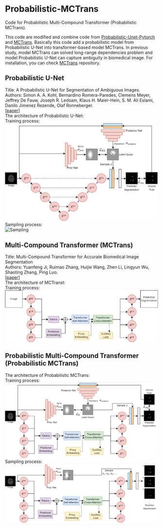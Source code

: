 # Probabilistic-MCTrans
Code for Probabilistic Multi-Compound Transformer (Probabilistic MCTrans).

This code are modified and combine code from [Probabilistic-Unet-Pytorch](https://github.com/stefanknegt/Probabilistic-Unet-Pytorch) and [MCTrans](https://github.com/JiYuanFeng/MCTrans). Basically this code add a probabilistic model from Probabilistic U-Net into transformer-based model MCTrans. In previous study, model MCTrans can solved long-range dependencies problem and model Probabilistic U-Net can capture ambiguity in biomedical image. For installation, you can check [MCTrans](https://github.com/JiYuanFeng/MCTrans) repository. 

## Probabilistic U-Net
Title: A Probabilistic U-Net for Segmentation of Ambiguous Images.<br>
Authors: Simon A. A. Kohl, Bernardino Romera-Paredes, Clemens Meyer, Jeffrey De Fauw, Joseph R. Ledsam, Klaus H. Maier-Hein, S. M. Ali Eslami, Danilo Jimenez Rezende, Olaf Ronneberger.<br>
[[paper](https://arxiv.org/abs/1806.05034)]<br>
The architecture of Probabilistic U-Net:<br>
Training process:<br>
![Training](https://github.com/rizalmaulanaa/Probabilistic-MCTrans/blob/main/model-img/Models-Probabilistic-U-Net-training.png)<br>
Sampling process:<br>
![Sampling](https://github.com/rizalmaulanaa/AProbabilistic-MCTrans/blob/main/model-img/Models-Probabilistic-U-sNet-sampling.png)<br>

## Multi-Compound Transformer (MCTrans)
Title: Multi-Compound Transformer for Accurate Biomedical Image Segmentation<br>
Authors: Yuanfeng Ji, Ruimao Zhang, Huijie Wang, Zhen Li, Lingyun Wu, Shaoting Zhang, Ping Luo.<br>
[[paper](https://arxiv.org/abs/2106.14385)]<br>
The architecture of MCTranst:<br>
Training process:<br>
![Training & Sampling](https://github.com/rizalmaulanaa/Probabilistic-MCTrans/blob/main/model-img/Models-MCTrans.png)<br>

## Probabilistic Multi-Compound Transformer (Probabilistic MCTrans)
The architecture of Probabilistic MCTrans:<br>
Training process:<br>
![Training](https://github.com/rizalmaulanaa/Probabilistic-MCTrans/blob/main/model-img/Models-prob-MCTrans-training.png)<br>
Sampling process:<br>
![Sampling](https://github.com/rizalmaulanaa/Probabilistic-MCTrans/blob/main/model-img/Models-prob-MCTrans-sampling.png)<br>
